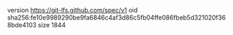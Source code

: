 version https://git-lfs.github.com/spec/v1
oid sha256:fe10e9989290be9fa6846c4af3d86c5fb04ffe086fbeb5d321020f368bde4103
size 1844
